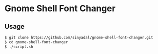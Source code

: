 # Gnome Shell Font Changer

## Usage

```bash
$ git clone https://github.com/sinyadal/gnome-shell-font-changer.git
$ cd gnome-shell-font-changer
$ ./script.sh 
```
